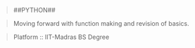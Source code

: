 >##PYTHON##

>Moving forward with function making and revision of basics.

>Platform :: IIT-Madras BS Degree
